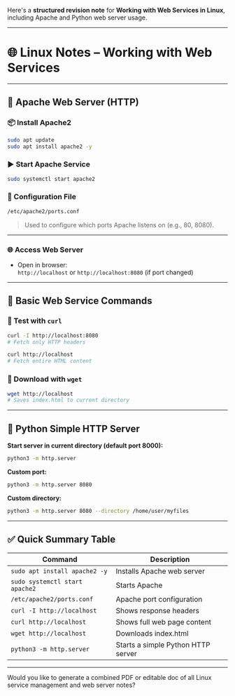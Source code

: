 Here's a **structured revision note** for **Working with Web Services in Linux**, including Apache and Python web server usage.

---

# 🌐 **Linux Notes – Working with Web Services**

---

## 🧾 Apache Web Server (HTTP)

### 📦 Install Apache2

```bash
sudo apt update
sudo apt install apache2 -y
```

### ▶️ Start Apache Service

```bash
sudo systemctl start apache2
```

### 📁 Configuration File

```bash
/etc/apache2/ports.conf
```

> Used to configure which ports Apache listens on (e.g., 80, 8080).

---

### 🌐 Access Web Server

- Open in browser:  
    `http://localhost` or `http://localhost:8080` (if port changed)
    

---

## 🔧 Basic Web Service Commands

### 🧪 Test with `curl`

```bash
curl -I http://localhost:8080
# Fetch only HTTP headers

curl http://localhost
# Fetch entire HTML content
```

### 🧲 Download with `wget`

```bash
wget http://localhost
# Saves index.html to current directory
```

---

## 🐍 Python Simple HTTP Server

**Start server in current directory (default port 8000):**

```bash
python3 -m http.server
```

**Custom port:**

```bash
python3 -m http.server 8080
```

**Custom directory:**

```bash
python3 -m http.server 8080 --directory /home/user/myfiles
```

---

## ✅ Quick Summary Table

|Command|Description|
|---|---|
|`sudo apt install apache2 -y`|Installs Apache web server|
|`sudo systemctl start apache2`|Starts Apache|
|`/etc/apache2/ports.conf`|Apache port configuration|
|`curl -I http://localhost`|Shows response headers|
|`curl http://localhost`|Shows full web page content|
|`wget http://localhost`|Downloads index.html|
|`python3 -m http.server`|Starts a simple Python HTTP server|

---

Would you like to generate a combined PDF or editable doc of all Linux service management and web server notes?